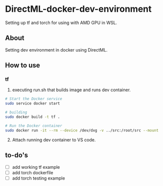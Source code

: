 # DirectML-docker-dev-environment
Setting up tf and torch for using with AMD GPU in WSL.

## About

Setting dev environment in docker using DirectML.

## How to use

### tf
1. executing run.sh that builds image and runs dev container.
```bash
# Start the Docker service
sudo service docker start

# building
sudo docker build -t tf .

# Run the Docker container
sudo docker run -it --rm --device /dev/dxg -v ../src:/root/src --mount type=bind,src=/usr/lib/wsl,dst=/usr/lib/wsl -e LD_LIBRARY_PATH=/usr/lib/wsl/lib tf bash
```
2. Attach running dev container to VS code.

## to-do's
- [ ] add working tf example
- [ ] add torch dockerfile
- [ ] add torch testing example